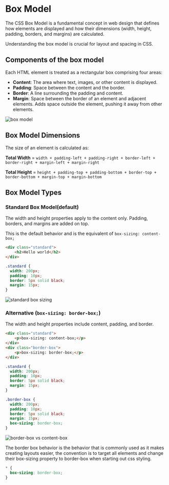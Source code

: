 # Box Model

The CSS Box Model is a fundamental concept in web design that defines how elements are displayed and how their 
dimensions (width, height, padding, borders, and margins) are calculated.

Understanding the box model is crucial for layout and spacing in CSS.

## Components of the box model
Each HTML element is treated as a rectangular box comprising four areas:
- **Content**: The area where text, images, or other content is displayed.
- **Padding**: Space between the content and the border.
- **Border**: A line surrounding the padding and content.
- **Margin**: Space between the border of an element and adjacent elements. Adds space outside the element, 
pushing it away from other elements.

![box model](box-model.png)

## Box Model Dimensions
The size of an element is calculated as:

**Total Width** = `width + padding-left + padding-right + border-left + border-right + margin-left + margin-right`

**Total Height** = `height + padding-top + padding-bottom + border-top + border-bottom + margin-top + margin-bottom`

## Box Model Types
### Standard Box Model(default)
The width and height properties apply to the content only. Padding, borders, and margins are added on top.

This is the default behavior and is the equivalent of `box-sizing: content-box;`

```HTML
<div class="standard">
    <h2>Hello world</h2>
</div>
```
```CSS
.standard {
  width: 200px;
  padding: 10px;
  border: 5px solid black;
  margin: 15px;
}
```
![standard box sizing](standard-box-sizing.png)

### Alternative (`box-sizing: border-box;`)
The width and height properties include content, padding, and border.

```HTML
<div class="standard">
    <p>box-sizing: content-box;</p>
</div>
<div class="border-box">
    <p>box-sizing: border-box;</p>
</div>
```
```CSS
.standard {
  width: 200px;
  padding: 10px;
  border: 5px solid black;
  margin: 15px;
}

.border-box {
  width: 200px;
  padding: 10px;
  border: 5px solid black;
  margin: 15px;
  box-sizing: border-box;
}
```
![border-box vs content-box](border-box.png)


The border box behavior is the behavior that is commonly used as it makes creating layouts easier, the convention is 
to target all elements and change their box-sizing property to border-box when starting out css styling.

```CSS
* {
  box-sizing: border-box;
}
```